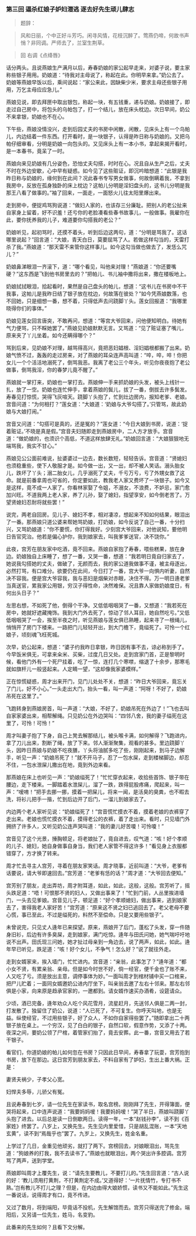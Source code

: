 <script type="text/javascript">
    var head = document.getElementsByTagName('head')[0];
    cssURL = '/public/article_1.css';
    linkTag = document.createElement('link');
    linkTag.href = cssURL;
    linkTag.setAttribute('type','text/css');
    linkTag.setAttribute('rel','stylesheet');
    head.appendChild(linkTag);
</script>
### 第三回 逼杀红娘子妒妇潜逃 逐去好先生顽儿肆志

> 题辞：

> 风和日丽，个中正好斗芳巧。闲寻风情，花枝沉醉了。莺燕仍啼，何故书声悄？非同调。严师去了，兰室生荆草。

> 回 右调《点绛唇》

话分两头。且说燕娘生产满月以后，寿春奶娘的家公起早走来，对婆子说，要主家称些银子用用。奶娘道：“待我对主母说了，称起在此。你明早来拿。”奶公去了。奶娘等燕娘早饭以后，乘间说起：“家公来此，因缺柴少米，要求主母还些银子用用，万乞主母应应急儿。”

燕娘见说，即去拜匣中取出银包，称起一块，有五钱重，递与奶娘。奶娘接了，即走过自己房中，将包头的乌帕包了，打一个结儿，放在床头枕边。次日早间，奶公不来拿银，奶娘也不在心。

下午些，燕娘没情没兴，走到后园丈夫的书房中闲散，闲散，见床头上有一个乌帕儿，内边结着一件东西。打开看时，是一块银子，认得是昨日称与奶娘的。又把乌帕仔细审看，分明是奶娘一向包头的。又见床头上有一本小书，拿起来揭开看时，是一本春书，竟呆了一时。

燕娘向来见奶娘有几分姿色，恐怕丈夫勾搭，时时在心。况且自从生产之后，丈夫不时在外边安歇，心中早有疑惑。如今见了这些赃证，即沉吟暗想道：“此银是我昨日称与奶娘的，缘何到在此间？况此春书专写男女做事，何故倒瞒着我，不拿到我房中，反放在孤身独卧的床上枕边？这帕儿分明是淫妇盘头的，这书儿分明是我那王八看了做事的。”袖了回来，一面走，一面怒火儿往太阳里爆出来。

走到房中，便捉鸡骂狗说道：“做妇人家的，也该存三分廉耻。把别人的老公扯来自家身上留着，好不识羞！还亏你的老脸凑看些春书故事儿，一般做事。我雇你在此，要你抚养我的儿子，难道要你勾搭我的老公？”

奶娘听见，起初骂时，还摸不着头，听到后边这两句，道：“分明是骂我了。这话哪里说起？”回言道：“大娘，青天白日，莫要屈骂了人。若做这样勾当的，天雷打杀了我。”燕娘道：“那天雷不来管你这样事儿。如今这勾当做也做去了，发恁么咒儿？”

奶娘鼻涕眼泪一齐滚下，道：“哪个看见，叫他来对理！”燕娘道：“你还要嘴硬？”这东西是飞到他书房里去的？”把帕儿、书儿袖中撒将出来，撒在楼板地上。

奶娘拭拭眼泪，拾起看时，果然是自己盘头的帕儿，想道：“这书儿在书房中不干我事，这帕儿是我昨日结了银子放在枕边，何故落在彼处？”如今凭燕娘数落，也不回她，只是细想一番，想不着，只得低声去问跷脚丫头。莲女回报道：“我哪里晓得你们的事体。”

奶娘见莲女回言唐突，不敢再问，想道：“等宫大爷回来，问他便知明白。待她有气力便骂，只不睬她罢了。”燕娘见奶娘默默无言。又骂道：“见了赃证塞了嘴儿，原来夹了丫儿坐着。如今还瞒得哪个？”

骂到后来，见奶娘不对理，越骂得高兴，竟把恶妇娼根、淫妇娼根都搬了出来。奶娘气愤不过，轰轰的走过房来，对了燕娘的耳朵连声高叫道：“啐，啐，啐！你把女儿一个个活活地溺死了，倒骂我恶。我离了老公三个年头，听见你夜夜抱了老公做事，倒骂我淫，你的春梦儿竟不醒了。”

燕娘就一掌打来，奶娘也一掌打去。燕娘伸一手来抓奶娘的头发，被头上线针一扎，放了一空。奶娘也连忙伸手，拿着燕娘的鬓儿，拔了一番，倒拔去许多鬓发。寿春见打惊慌，哭得飞灰喧天。跷脚丫头抱了，忙到灶边房内，报知老爹、老娘。宫音问道：“为何相打？”莲女道：“大娘道：‘奶娘与大爷勾搭了。’只管骂，故此奶娘与大娘打闹。”

宫音又问道：“勾搭可是真的，还是冤的？”莲女道：“今日大娘到书房，说道：‘捉着赃证。’不晓是真是假。”宫音夫妇随即走到燕娘房中，二人方才放手。宫音道：“做奶娘的，也须识个高低，不道这样放肆无礼。”奶娘回言道：“大娘狠狠地无端骂我，我实不甘心。”

燕娘见公公面前难说，扯婆婆过一边去，数长数短，轻轻告诉。宫音道：“贤媳妇也须稳重些，使下人敬服才是。如今做一出，又一出，却不被人笑话。溺头胎女儿，跌坏了丫头；溺二胎女儿，几乎溺死了丈夫，千亏万亏，亏了外甥女救了这命。就是前番拿周也可省的，你定要如此，教我老人家又费坏了一块银子。如今又是这样，竟不成一人家了。你看林家娶了令姐，不溺女，不浪费，不妒忌，家门愈加兴旺。不道我两上老人家，养了儿孙，娶了媳妇，指望享安，如今倒老苦了。万望贤媳妇忍耐将就些罢！”

说完，两老自回房。见儿子、媳妇不孝，相对凄凉，想起来不知如何结果，眼泪出了一番。那燕娘只道公婆来帮她骂奶娘，打奶娘，如今反说了自己一番，十分扫兴，又骂奶娘道：“你不要慌，你打得我好。少刻宫大爷回来，对他说知，要他明日告官究治。他若是偏心护你，我到娘家去，叫我爹爹送官，决不饶你。”

此夜，宫芳在朋友家中吃酒，竟不回来。燕娘自家抱了寿春，喂些糕果，放在身边。奶娘独自上床睡了，想了一番，又哭一番，想道：“我若明日竟自归家去了，她说我勾搭她的丈夫，做破了，无颜而去，我的家公道我做事不谨，被主母逐出，必然打骂，有口难分。欲要仍在此间，今日打了一番，宫大爷一向惧内听妻，自然决不容我。便是宫大爷容我，我与恶妇是烟柴对赤眼，决住不得。万一明日逄老爹当真送官，累我家公用银，穷汉子得性命，决然难保。况且靠人家做奶娘度日，有何出头日子？”

左思右想，不如死了他，倒得个干净。又低低咽咽哭了一番，又想道：“我若死在房中，她就好遮藏掩饰。我到大门外去死了，惊动了邻人耳目，她自然吃亏。”又低低咽咽哭了一会，挨至半夜之时，听见燕娘与莲女俱已熟睡，起来寻了一根绳儿，悄悄开了房门下楼来。一路把门儿轻轻开出，到大门檐下，竟缢死了。可怜一个红娘子，顷刻魂飞枉死城。

次早，奶公起来，想道：“婆子约我昨日拿银，昨日因有事不去，谅必称到手了。今早饭米俱无，可拿来籴米、买柴，过度几日又处。走到宫家门首，正是黎明时候，看他门外有一个死尸挂着，吃了一惊，连打几个寒噤，缩退了十余步，那寒毛就如旗杆儿一般竖起来。人定睛一望，“这却像我家婆模样。”

正在惊慌疑惑，周才出来开门，见门儿处处不关，想道：“昨日大爷回来，竟忘关了门儿，好不小心。”一头走出大门，抬头一看，叫一声道：“阿呀！不好了，奶娘吊死在这里了。”

飞跑转身到燕娘房首，叫一声道：“大娘，不好了，奶娘吊死在外边了！”飞也去叫自家家婆出来，相帮解绳。只见奶公在外边哭叫：“四邻八舍，我的妻子缢死在这里了，可怜！可怜！”

周才叫妻子抱了下身，自己上凳去解那结儿，被头喉卡满，如何解得？飞跑进内，拿了刀儿出来，割断了绳，放了下来。邻人渐渐聚集，观看的甚多。里边跷脚丫头，因昨日燕娘与奶娘不吃夜膳，丫头将油腻多吃了些，刚刚起来，到马子边解手，听见一声：“奶娘吊死了！”就不开马子，忍了一包水屎，走到楼梯脚边，却忍不住，一包水泄屎儿撒出在地，竟到外边来看。

那燕娘在床上也听见一声：“奶娘缢死了！”忙忙穿衣起来，收拾些首饰、银子带在腰边，走下楼来。一脚踏着水泄屎儿，溜了一跌，跌得屁股疼痛，爬起来，叫一声：“嗳唷！”把手去挪一挪，摸着一把屎儿，将来一闻，是活臭的臭粪，也不暇去洗，将衫儿把手一揩，忙到后边开了后门，一溜儿到娘家去了。

内边两个老人家听见说：“奶娘缢死了！”宫音慌忙摸衣不着，摸着老娘的衣裤穿了走出来。老娘也慌忙摸衣不着，摸得老公的衣裤，着了走出来。看时，只见墙门外拥挤了许多人，又听见奶公连声哭叫道：“我的妻儿好苦嗄！可怜嗄！”

宫音见了这个光景，捶胸顿足，将老娘扯了，竟自进去，叹气道：“咳！好个孝顺的儿子、媳妇，她自身做事自身当，我们老人家管不得这许多！”看见身上衣服都错穿了，方才换了转来。

周才忙去寻主人宫芳，寻着在朋友家笑话。周才晓事，近前叫道：“大爷，老爹有话要说，请大爷即速回去。”宫芳道：“老爹有恁的话？”周才道：“大爷回去便知。”

宫芳别了朋友，走出弄坊，周才附耳道，如此，如此，这般，这般。宫芳听了，摇头跌足道：“唔！可恨那不贤的妇人，又做出事来了！”忙到门前，人丛里挨进墙门，一头去见爹娘。宫音见儿子，顿足道：“好个孝顺媳妇，做出事来，逃到娘家去了，害得我老人家好苦！”宫芳道：“原来这不贤之妇已逃回去了。老父老母不要心慌，事已至此，不过是缢死的，料然不至偿命。只是又要用些银子”。

未曾说完，只见丈人逄年已来探望。原来，燕娘开了后门，蓬松了头发，穿一件随身旧衫，后边有许多臭屎，走到娘家，满门吃惊。逄年与田氏问她，她气喘吁吁地说不出声。田氏现三问她，她才扯过母亲到一角边去，说了两声，如此，如此。逄年早已听见，跌足道：“咳！好个女儿，不争气！怎么好？”说了就往外走。

走到女婿家来，挨入墙门，忙忙进内。宫音道：“亲翁，此事怎了？”逄年道：“都小女不贤，有累亲翁、亲母。但是如今时世不好，倘一经官，便千金也了账不来，人又吃了亏。须是放出主意，调停事体为妙。”一面叫周才到棺材铺中买一口棺来，把尸儿贮着；一面同女婿邀奶公进内厅坐下，叫亲翁去邀了左右十邻来。那左右邻俱是小家，向来原是趋承官家的，一邀都到。请女婿作速买办酒肴，设筵请众。

少顷，酒已完备，逄年劝众人吃个风花雪月，流星赶月，先送邻人俱是二两一封，打发散了。独留住了奶公，说道：“人已死了，不可复生。你呼天叫地，也是无益。纵使经官，不过用些银子，好了众人，不如你自家得些罢了。”随即拿出二十两银子放在桌上。一个穷汉，见了白白的银子，自然口软，假意作势，又添了十两。夜深之间，要奶公领了尸棺，着管家们抬了，竟去安葬。此一番，宫音又用去了若干银子。

看官们，你道奶娘的帕儿如何忽在书房？只因此日早间，寿春拿了玩耍，宫芳抱到书房，放下在那边。这日宫芳到朋友家去，不料自家有了妒妇，生出上番大祸。正是：

妻贤夫祸少，子孝父心宽。

妇悍夫多辱，儿骄父有冤。

且说寿春到七岁，请一位先生在家读书，取名宫榜。刚刚拜了先生，开得簿面，便哭将起来，口中连声说道：“我要妈妈嗳！我要妈妈嗳！”哭了半日，燕娘叫跷脚丫头抱了进去。以后总是读一日倒歇两日。读得一年，一本“赵钱孙李”，读不到《百家姓》终罢了。八岁上，又换先生。先生见内里爱惜，只是胡乱混账，一本“天地玄黄”，读不到“焉哉乎也”罢了。九岁上，又换先生，姓金名重。

上学过了几日，金重见他顽劣，就打了两下。宫榜回去，对娘眼泪出，骂先生道：“狗娘养的打我，我不去读书了。”燕娘也就眼泪出，两个哭出许多腔调。宫芳骂了两声，送到学堂。

燕娘即叫周才上覆先生，说：“请先生要教儿，不要打儿的。”先生回言道：“古人说的好：‘教儿须用打黄荆，不打黄荆定不成。’又道得好：‘一片抚情竹，专打书不熟。’岂有教儿不打儿之理？但是，在内边由得大娘娇惯，读书又不能如此。”先生这一番说话，说得周才有口，竟不传进。

又过了数月，将到端阳，毕竟话不投机，先生解馆而去。宫芳只得送完了修金。端阳后，又另请一位先生，姓马，名变豹。

此番来的先生如何？且看下文分解。